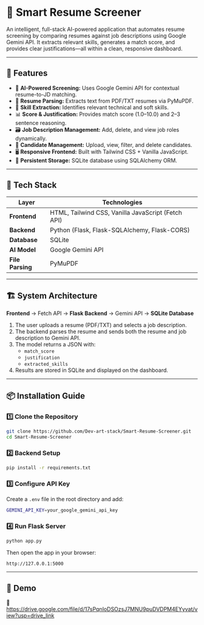 
# 🧠 Smart Resume Screener

An intelligent, full-stack AI-powered application that automates resume screening by comparing resumes against job descriptions using Google Gemini API. It extracts relevant skills, generates a match score, and provides clear justifications—all within a clean, responsive dashboard.

---

## 🚀 Features

- 🤖 **AI-Powered Screening:** Uses Google Gemini API for contextual resume-to-JD matching.  
- 📄 **Resume Parsing:** Extracts text from PDF/TXT resumes via PyMuPDF.  
- 🧩 **Skill Extraction:** Identifies relevant technical and soft skills.  
- 📊 **Score & Justification:** Provides match score (1.0–10.0) and 2–3 sentence reasoning.  
- 🗃️ **Job Description Management:** Add, delete, and view job roles dynamically.  
- 👤 **Candidate Management:** Upload, view, filter, and delete candidates.  
- 🖥️ **Responsive Frontend:** Built with Tailwind CSS + Vanilla JavaScript.  
- 💾 **Persistent Storage:** SQLite database using SQLAlchemy ORM.  

---

## 🧰 Tech Stack

| Layer | Technologies |
|-------|---------------|
| **Frontend** | HTML, Tailwind CSS, Vanilla JavaScript (Fetch API) |
| **Backend** | Python (Flask, Flask-SQLAlchemy, Flask-CORS) |
| **Database** | SQLite |
| **AI Model** | Google Gemini API |
| **File Parsing** | PyMuPDF |

---

## 🏗️ System Architecture

**Frontend** → Fetch API → **Flask Backend** → Gemini API → **SQLite Database**

1. The user uploads a resume (PDF/TXT) and selects a job description.  
2. The backend parses the resume and sends both the resume and job description to Gemini API.  
3. The model returns a JSON with:  
   - `match_score`  
   - `justification`  
   - `extracted_skills`  
4. Results are stored in SQLite and displayed on the dashboard.  

---

## 📦 Installation Guide

### 1️⃣ Clone the Repository
```bash
git clone https://github.com/Dev-art-stack/Smart-Resume-Screener.git
cd Smart-Resume-Screener
````

### 2️⃣ Backend Setup

```bash
pip install -r requirements.txt
```

### 3️⃣ Configure API Key

Create a `.env` file in the root directory and add:

```bash
GEMINI_API_KEY=your_google_gemini_api_key
```

### 4️⃣ Run Flask Server

```bash
python app.py
```

Then open the app in your browser:

```
http://127.0.0.1:5000
```

---

## 🎥 Demo

📸 https://drive.google.com/file/d/17sPqnIoDSOzsJ7MNU9puDVDPM4EYyvat/view?usp=drive_link

```


